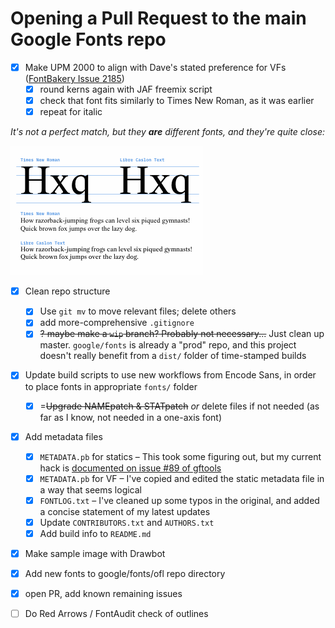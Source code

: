 # Opening a Pull Request to the main Google Fonts repo

- [x] Make UPM 2000 to align with Dave's stated preference for VFs ([FontBakery Issue 2185](https://github.com/googlefonts/fontbakery/issues/2185))
    - [x] round kerns again with JAF freemix script
    - [x] check that font fits similarly to Times New Roman, as it was earlier
    - [x] repeat for italic

*It's not a perfect match, but they **are** different fonts, and they're quite close:*

![](assets/2018-12-10-12-41-54.png)

- [x] Clean repo structure
    - [x] Use `git mv` to move relevant files; delete others
    - [x] add more-comprehensive `.gitignore`
    - [x] ~~? maybe make a `wip` branch? Probably not necessary...~~ Just clean up master. `google/fonts` is already a "prod" repo, and this project doesn't really benefit from a `dist/` folder of time-stamped builds

- [x] Update build scripts to use new workflows from Encode Sans, in order to place fonts in appropriate `fonts/` folder
    - [x] =~~Upgrade NAMEpatch & STATpatch~~ *or* delete files if not needed (as far as I know, not needed in a one-axis font)

- [x] Add metadata files
  - [x] `METADATA.pb` for statics – This took some figuring out, but my current hack is [documented on issue #89 of gftools](https://github.com/googlefonts/gftools/issues/89#issuecomment-446033132)
  - [x] `METADATA.pb` for VF – I've copied and edited the static metadata file in a way that seems logical
  - [x] `FONTLOG.txt` – I've cleaned up some typos in the original, and added a concise statement of my latest updates
  - [x] Update `CONTRIBUTORS.txt` and `AUTHORS.txt`
  - [x] Add build info to `README.md`

- [x] Make sample image with Drawbot

- [x] Add new fonts to google/fonts/ofl repo directory 

- [x] open PR, add known remaining issues

- [ ] Do Red Arrows / FontAudit check of outlines